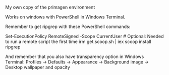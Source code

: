 My own copy of the primagen environment

Works on windows with PowerShell in Windows Terminal.

Remember to get ripgrep with these PowerShell commands:

Set-ExecutionPolicy RemoteSigned -Scope CurrentUser # Optional: Needed to run a remote script the first time
irm get.scoop.sh | iex
scoop install ripgrep

And remember that you also have transparency option in Windows Terminal:
Profiles -> Defaults -> Appearance -> Background image -> Desktop wallpaper and opacity
